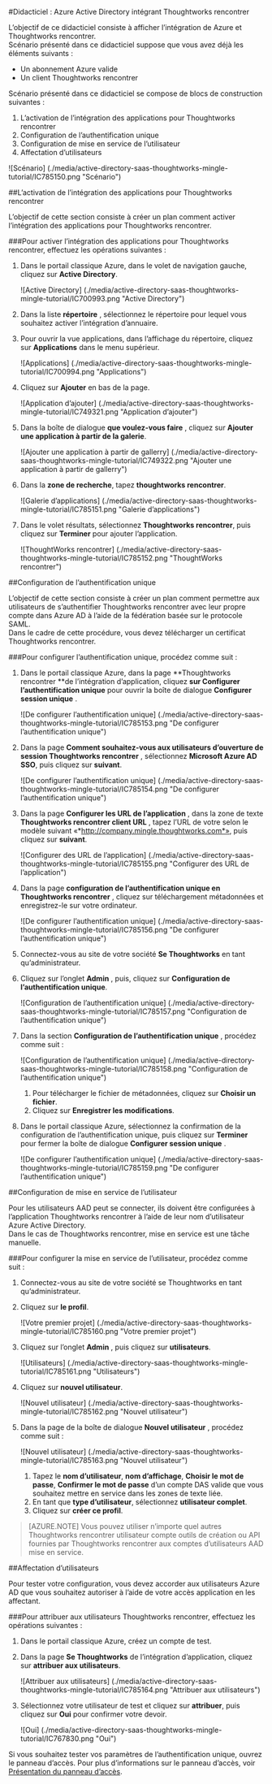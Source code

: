 <properties 
    pageTitle="Didacticiel : Azure Active Directory intégrant Thoughtworks rencontrer | Microsoft Azure" 
    description="Découvrez comment utiliser Thoughtworks rencontrer avec Azure Active Directory pour activer l’authentification unique, la mise en service automatisé et bien plus encore !" 
    services="active-directory" 
    authors="jeevansd"  
    documentationCenter="na" 
     manager="femila"/>
<tags 
    ms.service="active-directory" 
    ms.devlang="na" 
    ms.topic="article" 
    ms.tgt_pltfrm="na" 
    ms.workload="identity" 
    ms.date="09/11/2016" 
    ms.author="jeedes" />

#<a name="tutorial-azure-active-directory-integration-with-thoughtworks-mingle"></a>Didacticiel : Azure Active Directory intégrant Thoughtworks rencontrer
  
L’objectif de ce didacticiel consiste à afficher l’intégration de Azure et Thoughtworks rencontrer.  
Scénario présenté dans ce didacticiel suppose que vous avez déjà les éléments suivants :

-   Un abonnement Azure valide
-   Un client Thoughtworks rencontrer
  
Scénario présenté dans ce didacticiel se compose de blocs de construction suivantes :

1.  L’activation de l’intégration des applications pour Thoughtworks rencontrer
2.  Configuration de l’authentification unique
3.  Configuration de mise en service de l’utilisateur
4.  Affectation d’utilisateurs

![Scénario] (./media/active-directory-saas-thoughtworks-mingle-tutorial/IC785150.png "Scénario")

##<a name="enabling-the-application-integration-for-thoughtworks-mingle"></a>L’activation de l’intégration des applications pour Thoughtworks rencontrer
  
L’objectif de cette section consiste à créer un plan comment activer l’intégration des applications pour Thoughtworks rencontrer.

###<a name="to-enable-the-application-integration-for-thoughtworks-mingle-perform-the-following-steps"></a>Pour activer l’intégration des applications pour Thoughtworks rencontrer, effectuez les opérations suivantes :

1.  Dans le portail classique Azure, dans le volet de navigation gauche, cliquez sur **Active Directory**.

    ![Active Directory] (./media/active-directory-saas-thoughtworks-mingle-tutorial/IC700993.png "Active Directory")

2.  Dans la liste **répertoire** , sélectionnez le répertoire pour lequel vous souhaitez activer l’intégration d’annuaire.

3.  Pour ouvrir la vue applications, dans l’affichage du répertoire, cliquez sur **Applications** dans le menu supérieur.

    ![Applications] (./media/active-directory-saas-thoughtworks-mingle-tutorial/IC700994.png "Applications")

4.  Cliquez sur **Ajouter** en bas de la page.

    ![Application d’ajouter] (./media/active-directory-saas-thoughtworks-mingle-tutorial/IC749321.png "Application d’ajouter")

5.  Dans la boîte de dialogue **que voulez-vous faire** , cliquez sur **Ajouter une application à partir de la galerie**.

    ![Ajouter une application à partir de gallerry] (./media/active-directory-saas-thoughtworks-mingle-tutorial/IC749322.png "Ajouter une application à partir de gallerry")

6.  Dans la **zone de recherche**, tapez **thoughtworks rencontrer**.

    ![Galerie d’applications] (./media/active-directory-saas-thoughtworks-mingle-tutorial/IC785151.png "Galerie d’applications")

7.  Dans le volet résultats, sélectionnez **Thoughtworks rencontrer**, puis cliquez sur **Terminer** pour ajouter l’application.

    ![ThoughtWorks rencontrer] (./media/active-directory-saas-thoughtworks-mingle-tutorial/IC785152.png "ThoughtWorks rencontrer")

##<a name="configuring-single-sign-on"></a>Configuration de l’authentification unique
  
L’objectif de cette section consiste à créer un plan comment permettre aux utilisateurs de s’authentifier Thoughtworks rencontrer avec leur propre compte dans Azure AD à l’aide de la fédération basée sur le protocole SAML.  
Dans le cadre de cette procédure, vous devez télécharger un certificat Thoughtworks rencontrer.

###<a name="to-configure-single-sign-on-perform-the-following-steps"></a>Pour configurer l’authentification unique, procédez comme suit :

1.  Dans le portail classique Azure, dans la page **Thoughtworks rencontrer **de l’intégration d’application, cliquez **sur Configurer l’authentification unique** pour ouvrir la boîte de dialogue **Configurer session unique** .

    ![De configurer l’authentification unique] (./media/active-directory-saas-thoughtworks-mingle-tutorial/IC785153.png "De configurer l’authentification unique")

2.  Dans la page **Comment souhaitez-vous aux utilisateurs d’ouverture de session Thoughtworks rencontrer** , sélectionnez **Microsoft Azure AD SSO**, puis cliquez sur **suivant**.

    ![De configurer l’authentification unique] (./media/active-directory-saas-thoughtworks-mingle-tutorial/IC785154.png "De configurer l’authentification unique")

3.  Dans la page **Configurer les URL de l’application** , dans la zone de texte **Thoughtworks rencontrer client URL** , tapez l’URL de votre selon le modèle suivant «*http://company.mingle.thoughtworks.com*», puis cliquez sur **suivant**.

    ![Configurer des URL de l’application] (./media/active-directory-saas-thoughtworks-mingle-tutorial/IC785155.png "Configurer des URL de l’application")

4.  Dans la page **configuration de l’authentification unique en Thoughtworks rencontrer** , cliquez sur téléchargement métadonnées et enregistrez-le sur votre ordinateur.

    ![De configurer l’authentification unique] (./media/active-directory-saas-thoughtworks-mingle-tutorial/IC785156.png "De configurer l’authentification unique")

5.  Connectez-vous au site de votre société **Se Thoughtworks** en tant qu’administrateur.

6.  Cliquez sur l’onglet **Admin** , puis, cliquez sur **Configuration de l’authentification unique**.

    ![Configuration de l’authentification unique] (./media/active-directory-saas-thoughtworks-mingle-tutorial/IC785157.png "Configuration de l’authentification unique")

7.  Dans la section **Configuration de l’authentification unique** , procédez comme suit :

    ![Configuration de l’authentification unique] (./media/active-directory-saas-thoughtworks-mingle-tutorial/IC785158.png "Configuration de l’authentification unique")

    1.  Pour télécharger le fichier de métadonnées, cliquez sur **Choisir un fichier**.
    2.  Cliquez sur **Enregistrer les modifications**.

8.  Dans le portail classique Azure, sélectionnez la confirmation de la configuration de l’authentification unique, puis cliquez sur **Terminer** pour fermer la boîte de dialogue **Configurer session unique** .

    ![De configurer l’authentification unique] (./media/active-directory-saas-thoughtworks-mingle-tutorial/IC785159.png "De configurer l’authentification unique")

##<a name="configuring-user-provisioning"></a>Configuration de mise en service de l’utilisateur
  
Pour les utilisateurs AAD peut se connecter, ils doivent être configurées à l’application Thoughtworks rencontrer à l’aide de leur nom d’utilisateur Azure Active Directory.  
Dans le cas de Thoughtworks rencontrer, mise en service est une tâche manuelle.

###<a name="to-configure-user-provisioning-perform-the-following-steps"></a>Pour configurer la mise en service de l’utilisateur, procédez comme suit :

1.  Connectez-vous au site de votre société se Thoughtworks en tant qu’administrateur.

2.  Cliquez sur **le profil**.

    ![Votre premier projet] (./media/active-directory-saas-thoughtworks-mingle-tutorial/IC785160.png "Votre premier projet")

3.  Cliquez sur l’onglet **Admin** , puis cliquez sur **utilisateurs**.

    ![Utilisateurs] (./media/active-directory-saas-thoughtworks-mingle-tutorial/IC785161.png "Utilisateurs")

4.  Cliquez sur **nouvel utilisateur**.

    ![Nouvel utilisateur] (./media/active-directory-saas-thoughtworks-mingle-tutorial/IC785162.png "Nouvel utilisateur")

5.  Dans la page de la boîte de dialogue **Nouvel utilisateur** , procédez comme suit :

    ![Nouvel utilisateur] (./media/active-directory-saas-thoughtworks-mingle-tutorial/IC785163.png "Nouvel utilisateur")

    1.  Tapez le **nom d’utilisateur**, **nom d’affichage**, **Choisir le mot de passe**, **Confirmer le mot de passe** d’un compte DAS valide que vous souhaitez mettre en service dans les zones de texte liée.
    2.  En tant que **type d’utilisateur**, sélectionnez **utilisateur complet**.
    3.  Cliquez sur **créer ce profil**.

>[AZURE.NOTE] Vous pouvez utiliser n’importe quel autres Thoughtworks rencontrer utilisateur compte outils de création ou API fournies par Thoughtworks rencontrer aux comptes d’utilisateurs AAD mise en service.

##<a name="assigning-users"></a>Affectation d’utilisateurs
  
Pour tester votre configuration, vous devez accorder aux utilisateurs Azure AD que vous souhaitez autoriser à l’aide de votre accès application en les affectant.

###<a name="to-assign-users-to-thoughtworks-mingle-perform-the-following-steps"></a>Pour attribuer aux utilisateurs Thoughtworks rencontrer, effectuez les opérations suivantes :

1.  Dans le portail classique Azure, créez un compte de test.

2.  Dans la page **Se Thoughtworks** de l’intégration d’application, cliquez sur **attribuer aux utilisateurs**.

    ![Attribuer aux utilisateurs] (./media/active-directory-saas-thoughtworks-mingle-tutorial/IC785164.png "Attribuer aux utilisateurs")

3.  Sélectionnez votre utilisateur de test et cliquez sur **attribuer**, puis cliquez sur **Oui** pour confirmer votre devoir.

    ![Oui] (./media/active-directory-saas-thoughtworks-mingle-tutorial/IC767830.png "Oui")
  
Si vous souhaitez tester vos paramètres de l’authentification unique, ouvrez le panneau d’accès. Pour plus d’informations sur le panneau d’accès, voir [Présentation du panneau d’accès](active-directory-saas-access-panel-introduction.md).
